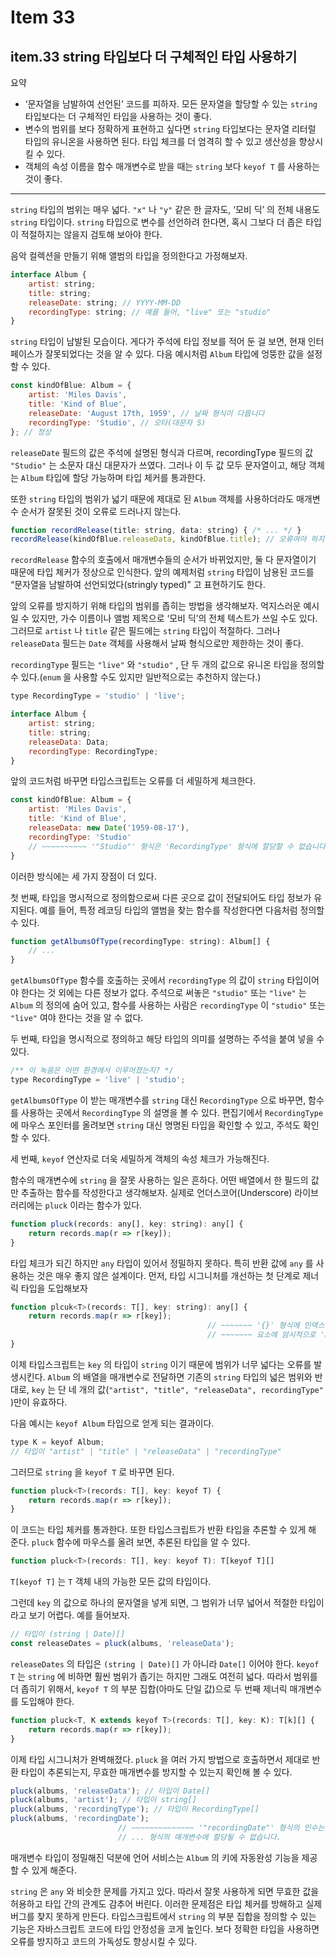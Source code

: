 # Item 33

## item.33 string 타입보다 더 구체적인 타입 사용하기

요약

- ‘문자열을 남발하여 선언된’ 코드를 피하자. 모든 문자열을 할당할 수 있는 `string` 타입보다는 더 구체적인 타입을 사용하는 것이 좋다.
- 변수의 범위를 보다 정확하게 표현하고 싶다면 `string` 타입보다는 문자열 리터럴 타입의 유니온을 사용하면 된다. 타입 체크를 더 엄격히 할 수 있고 생산성을 향상시킬 수 있다.
- 객체의 속성 이름을 함수 매개변수로 받을 때는 `string` 보다 `keyof T` 를 사용하는 것이 좋다.

---

`string` 타입의 범위는 매우 넓다. `"x"` 나 `"y"` 같은 한 글자도, ‘모비 딕’ 의 전체 내용도 `string` 타입이다. `string` 타입으로 변수를 선언하려 한다면, 혹시 그보다 더 좁은 타입이 적절하지는 않을지 검토해 보아야 한다.

음악 컬렉션을 만들기 위해 앨범의 타입을 정의한다고 가정해보자.

```jsx
interface Album {
	artist: string;
	title: string;
	releaseDate: string; // YYYY-MM-DD
	recordingType: string; // 예를 들어, "live" 또는 "studio"
}
```

`string` 타입이 남발된 모습이다. 게다가 주석에 타입 정보를 적어 둔 걸 보면, 현재 인터페이스가 잘못되었다는 것을 알 수 있다. 다음 예시처럼 `Album` 타입에 엉뚱한 값을 설정할 수 있다.

```jsx
const kindOfBlue: Album = {
	artist: 'Miles Davis',
	title: 'Kind of Blue',
	releaseDate: 'August 17th, 1959', // 날짜 형식이 다릅니다
	recordingType: 'Studio', // 오타(대문자 S)
}; // 정상
```

`releaseDate` 필드의 값은 주석에 설명된 형식과 다르며, recordingType 필드의 값 `"Studio"` 는 소문자 대신 대문자가 쓰였다. 그러나 이 두 값 모두 문자열이고, 해당 객체는 `Album` 타입에 할당 가능하며 타입 체커를 통과한다.

또한 `string` 타입의 범위가 넓기 때문에 제대로 된 `Album` 객체를 사용하더라도 매개변수 순서가 잘못된 것이 오류로 드러나지 않는다.

```jsx
function recordRelease(title: string, data: string) { /* ... */ }
recordRelease(kindOfBlue.releaseData, kindOfBlue.title); // 오류여야 하지만 정상
```

`recordRelease` 함수의 호출에서 매개변수들의 순서가 바뀌었지만, 둘 다 문자열이기 때문에 타입 체커가 정상으로 인식한다. 앞의 예제처럼 `string` 타입이 남용된 코드를 “문자열을 남발하여 선언되었다(stringly typed)” 고 표현하기도 한다.

앞의 오류를 방지하기 위해 타입의 범위를 좁히는 방법을 생각해보자. 억지스러운 예시일 수 있지만, 가수 이름이나 앨범 제목으로 ‘모비 딕’의 전체 텍스트가 쓰일 수도 있다. 그러므로 `artist` 나 `title` 같은 필드에는 `string` 타입이 적절하다. 그러나 `releaseData` 필드는 `Date` 객체를 사용해서 날짜 형식으로만 제한하는 것이 좋다.

`recordingType` 필드는 `"live"` 와 `"studio"` , 단 두 개의 값으로 유니온 타입을 정의할 수 있다.(`enum` 을 사용할 수도 있지만 일반적으로는 추천하지 않는다.)

```jsx
type RecordingType = 'studio' | 'live';

interface Album {
	artist: string;
	title: string;
	releaseData: Data;
	recordingType: RecordingType;
}
```

앞의 코드처럼 바꾸면 타입스크립트는 오류를 더 세밀하게 체크한다.

```jsx
const kindOfBlue: Album = {
	artist: 'Miles Davis',
	title: 'Kind of Blue',
	releaseData: new Date('1959-08-17'),
	recordingType: 'Studio'
	// ~~~~~~~~~~ '"Studio"' 형식은 'RecordingType' 형식에 할당할 수 없습니다.
}
```

이러한 방식에는 세 가지 장점이 더 있다.

첫 번째, 타입을 명시적으로 정의함으로써 다른 곳으로 값이 전달되어도 타입 정보가 유지된다. 예를 들어, 특정 레코딩 타입의 앨범을 찾는 함수를 작성한다면 다음처럼 정의할 수 있다.

```jsx
function getAlbumsOfType(recordingType: string): Album[] {
	// ...
}
```

`getAlbumsOfType` 함수를 호출하는 곳에서 `recordingType` 의 값이 `string` 타입이어야 한다는 것 외에는 다른 정보가 없다. 주석으로 써놓은 `"studio"` 또는 `"live"` 는 `Album` 의 정의에 숨어 있고, 함수를 사용하는 사람은 `recordingType` 이 `"studio"` 또는 `"live"` 여야 한다는 것을 알 수 없다.

두 번째, 타입을 명시적으로 정의하고 해당 타입의 의미를 설명하는 주석을 붙여 넣을 수 있다.

```jsx
/** 이 녹음은 어떤 환경에서 이루어졌는지? */
type RecordingType = 'live' | 'studio';
```

`getAlbumsOfType` 이 받는 매개변수를 `string` 대신 `RecordingType` 으로 바꾸면, 함수를 사용하는 곳에서 `RecordingType` 의 설명을 볼 수 있다. 편집기에서 `RecordingType` 에 마우스 포인터를 올려보면 `string` 대신 명명된 타입을 확인할 수 있고, 주석도 확인할 수 있다.

세 번째, `keyof` 연산자로 더욱 세밀하게 객체의 속성 체크가 가능해진다.

함수의 매개변수에 `string` 을 잘못 사용하는 일은 흔하다. 어떤 배열에서 한 필드의 값만 추출하는 함수를 작성한다고 생각해보자. 실제로 언더스코어(Underscore) 라이브러리에는 `pluck` 이라는 함수가 있다.

```jsx
function pluck(records: any[], key: string): any[] {
	return records.map(r => r[key]);
}
```

타입 체크가 되긴 하지만 `any` 타입이 있어서 정밀하지 못하다. 특히 반환 값에 `any` 를 사용하는 것은 매우 좋지 않은 설계이다. 먼저, 타입 시그니처를 개선하는 첫 단계로 제너릭 타입을 도입해보자

```jsx
function plcuk<T>(records: T[], key: string): any[] {
	return records.map(r => r[key]);
											// ~~~~~~~ '{}' 형식에 인덱스 시그니처가 없으므로
											// ~~~~~~~ 요소에 암시적으로 'any' 형식이 있습니다.
}
```

이제 타입스크립트는 `key` 의 타입이 `string` 이기 때문에 범위가 너무 넓다는 오류를 발생시킨다. `Album` 의 배열을 매개변수로 전달하면 기존의 `string` 타입의 넓은 범위와 반대로, `key` 는 단 네 개의 값(`"artist", "title", "releaseData", recordingType"` )만이 유효하다.

다음 예시는 `keyof Album` 타입으로 얻게 되는 결과이다.

```jsx
type K = keyof Album;
// 타입이 "artist" | "title" | "releaseData" | "recordingType"
```

그러므로 `string` 을 `keyof T` 로 바꾸면 된다.

```jsx
function pluck<T>(records: T[], key: keyof T) {
	return records.map(r => r[key]);
}
```

이 코드는 타입 체커를 통과한다. 또한 타입스크립트가 반환 타입을 추론할 수 있게 해 준다. `pluck` 함수에 마우스를 올려 보면, 추론된 타입을 알 수 있다.

```jsx
function pluck<T>(records: T[], key: keyof T): T[keyof T][]
```

`T[keyof T]` 는 `T` 객체 내의 가능한 모든 값의 타입이다.

그런데 `key` 의 값으로 하나의 문자열을 넣게 되면, 그 범위가 너무 넓어서 적절한 타입이라고 보기 어렵다. 예를 들어보자.

```jsx
// 타입이 (string | Date)[]
const releaseDates = pluck(albums, 'releaseData');
```

`releaseDates` 의 타입은 `(string | Date)[]` 가 아니라 `Date[]` 이어야 한다. `keyof T` 는 `string` 에 비하면 훨씬 범위가 좁기는 하지만 그래도 여전히 넓다. 따라서 범위를 더 좁히기 위해서, `keyof T` 의 부분 집합(아마도 단일 값)으로 두 번째 제너릭 매개변수를 도입해야 한다.

```jsx
function pluck<T, K extends keyof T>(records: T[], key: K): T[k][] {
	return records.map(r => r[key]);
}
```

이제 타입 시그니처가 완벽해졌다. `pluck` 을 여러 가지 방법으로 호출하면서 제대로 반환 타입이 추론되는지, 무효한 매개변수를 방지할 수 있는지 확인해 볼 수 있다.

```jsx
pluck(albums, 'releaseData'); // 타입이 Date[]
pluck(albums, 'artist'); // 타입이 string[]
pluck(albums, 'recordingType'); // 타입이 RecordingType[]
pluck(albums, 'recordingDate');
						// ~~~~~~~~~~~~~~ '"recordingDate"' 형식의 인수는
						// ... 형식의 매개변수에 할당될 수 없습니다.
```

매개변수 타입이 정밀해진 덕분에 언어 서비스는 `Album` 의 키에 자동완성 기능을 제공할 수 있게 해준다.

`string` 은 `any` 와 비슷한 문제를 가지고 있다. 따라서 잘못 사용하게 되면 무효한 값을 허용하고 타입 간의 관계도 감추어 버린다. 이러한 문제점은 타입 체커를 방해하고 실제 버그를 찾지 못하게 만든다. 타입스크립트에서 `string` 의 부분 집합을 정의할 수 있는 기능은 자바스크립트 코드에 타입 안정성을 코게 높인다. 보다 정확한 타입을 사용하면 오류를 방지하고 코드의 가독성도 향상시킬 수 있다.
